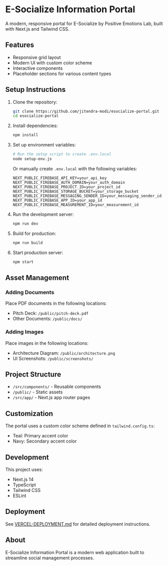 # E-Socialize Information Portal

A modern, responsive portal for E-Socialize by Positive Emotions Lab, built with Next.js and Tailwind CSS.

## Features

- Responsive grid layout
- Modern UI with custom color scheme
- Interactive components
- Placeholder sections for various content types

## Setup Instructions

1. Clone the repository:
   ```bash
   git clone https://github.com/jitendra-modi/esocialize-portal.git
   cd esocialize-portal
   ```

2. Install dependencies:
   ```bash
   npm install
   ```

3. Set up environment variables:
   ```bash
   # Run the setup script to create .env.local
   node setup-env.js
   ```
   Or manually create `.env.local` with the following variables:
   ```
   NEXT_PUBLIC_FIREBASE_API_KEY=your_api_key
   NEXT_PUBLIC_FIREBASE_AUTH_DOMAIN=your_auth_domain
   NEXT_PUBLIC_FIREBASE_PROJECT_ID=your_project_id
   NEXT_PUBLIC_FIREBASE_STORAGE_BUCKET=your_storage_bucket
   NEXT_PUBLIC_FIREBASE_MESSAGING_SENDER_ID=your_messaging_sender_id
   NEXT_PUBLIC_FIREBASE_APP_ID=your_app_id
   NEXT_PUBLIC_FIREBASE_MEASUREMENT_ID=your_measurement_id
   ```

4. Run the development server:
   ```bash
   npm run dev
   ```

5. Build for production:
   ```bash
   npm run build
   ```

6. Start production server:
   ```bash
   npm start
   ```

## Asset Management

### Adding Documents
Place PDF documents in the following locations:
- Pitch Deck: `/public/pitch-deck.pdf`
- Other Documents: `/public/docs/`

### Adding Images
Place images in the following locations:
- Architecture Diagram: `/public/architecture.png`
- UI Screenshots: `/public/screenshots/`

## Project Structure

- `/src/components/` - Reusable components
- `/public/` - Static assets
- `/src/app/` - Next.js app router pages

## Customization

The portal uses a custom color scheme defined in `tailwind.config.ts`:
- Teal: Primary accent color
- Navy: Secondary accent color

## Development

This project uses:
- Next.js 14
- TypeScript
- Tailwind CSS
- ESLint 

## Deployment

See [VERCEL-DEPLOYMENT.md](./VERCEL-DEPLOYMENT.md) for detailed deployment instructions.

## About

E-Socialize Information Portal is a modern web application built to streamline social management processes. 